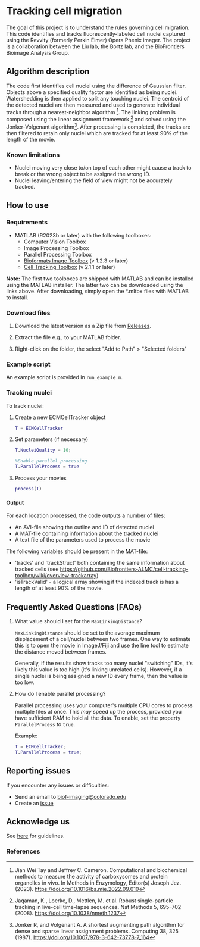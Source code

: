# Tracking cell migration

The goal of this project is to understand the rules governing cell migration. This code identifies and tracks fluorescently-labeled cell nuclei captured using the Revvity (formerly Perkin Elmer) Opera Phenix imager. The project is a collaboration between the Liu lab, the Bortz lab, and the BioFrontiers Bioimage Analysis Group.

## Algorithm description

The code first identifies cell nuclei using the difference of Gaussian filter. Objects above a specified quality factor are identified as being nuclei. Watershedding is then applied to split any touching nuclei. The centroid of the detected nuclei are then measured and used to generate individual tracks through a nearest-neighbor algorithm [^1]. The linking problem is composed using the linear assignment framework [^2] and solved using the Jonker-Volgenant algorithm[^3]. After processing is completed, the tracks are then filtered to retain only nuclei which are tracked for at least 90% of the length of the movie.

### Known limitations

* Nuclei moving very close to/on top of each other might cause a track to break or the wrong object to be assigned the wrong ID.
* Nuclei leaving/entering the field of view might not be accurately tracked.

## How to use

### Requirements

* MATLAB (R2023b or later) with the following toolboxes:
  * Computer Vision Toolbox
  * Image Processing Toolbox
  * Parallel Processing Toolbox
  * [Bioformats Image Toolbox](https://github.com/Biofrontiers-ALMC/bioformats-matlab/releases/tag/v1.2.3) (v 1.2.3 or later)
  * [Cell Tracking Toolbox](https://github.com/Biofrontiers-ALMC/cell-tracking-toolbox/releases/tag/v2.1.1) (v 2.1.1 or later)

**Note:** The first two toolboxes are shipped with MATLAB and can be installed using the MATLAB installer. The latter two can be downloaded using the links above. After downloading, simply open the *.mltbx files with MATLAB to install.

### Download files

1. Download the latest version as a Zip file from [Releases](https://github.com/Biofrontiers-ALMC/17537-Vesicle-Fusion/releases).

2. Extract the file e.g., to your MATLAB folder.

3. Right-click on the folder, the select "Add to Path" > "Selected folders"

### Example script

An example script is provided in ``run_example.m``.

### Tracking nuclei

To track nuclei:

1. Create a new ECMCellTracker object
   ```matlab
   T = ECMCellTracker
   ```

2. Set parameters (if necessary)
   ```matlab
   T.NucleiQuality = 10;

   %Enable parallel processing
   T.ParallelProcess = true
   ```

3. Process your movies
   ```matlab
   process(T)
   ```

#### Output

For each location processed, the code outputs a number of files:
   * An AVI-file showing the outline and ID of detected nuclei
   * A MAT-file containing information about the tracked nuclei
   * A text file of the parameters used to process the movie

The following variables should be present in the MAT-file:
   * 'tracks' and 'trackStruct' both containing the same information
   about tracked cells (see
   https://github.com/Biofrontiers-ALMC/cell-tracking-toolbox/wiki/overview-trackarray)
   * 'isTrackValid' - a logical array showing if the indexed track is
   has a length of at least 90% of the movie.  

## Frequently Asked Questions (FAQs)

1. What value should I set for the ``MaxLinkingDistance``?
   
   ``MaxLinkingDistance`` should be set to the average maximum displacement of a cell/nuclei between two frames. One way to estimate this is to open the movie in ImageJ/Fiji and use the line tool to estimate the distance moved between frames.

   Generally, if the results show tracks too many nuclei "switching" IDs, it's likely this value is too high (it's linking unrelated cells). However, if a single nuclei is being assigned a new ID every frame, then the value is too low.

2. How do I enable parallel processing?
   
   Parallel processing uses your computer's multiple CPU cores to process multiple files at once. This _may_ speed up the process, provided you have sufficient RAM to hold all the data. To enable, set the property ``ParallelProcess`` to ``true``.

   Example:
   ```matlab
   T = ECMCellTracker;
   T.ParallelProcess = true;
   ```

## Reporting issues

If you encounter any issues or difficulties:

* Send an email to biof-imaging@colorado.edu
* Create an [issue](https://github.com/Biofrontiers-ALMC/17537-Vesicle-Fusion/issues)

## Acknowledge us

See [here](https://biof-imagewiki.colorado.edu/books/facility-guidelines/page/recognizing-the-core) for guidelines.

### References

[^1]: Jian Wei Tay and Jeffrey C. Cameron. Computational and biochemical methods to measure the activity of carboxysomes and protein organelles in vivo. In Methods in Enzymology, Editor(s) Joseph Jez. (2023). https://doi.org/10.1016/bs.mie.2022.09.010
[^2]: Jaqaman, K., Loerke, D., Mettlen, M. et al. Robust single-particle tracking in live-cell time-lapse sequences. Nat Methods 5, 695–702 (2008). https://doi.org/10.1038/nmeth.1237
[^3]: Jonker R, and Volgenant A. A shortest augmenting path algorithm for dense and sparse linear assignment problems. Computing 38, 325 (1987). https://doi.org/10.1007/978-3-642-73778-7_164